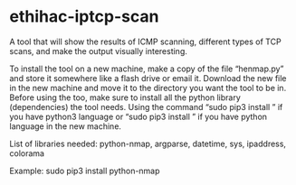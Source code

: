 # ethihac-iptcp-scan
A tool that will show the results of ICMP scanning, different types of TCP scans, and make the output visually interesting.

To install the tool on a new machine, make a copy of the file “henmap.py” and store it somewhere like a
flash drive or email it. Download the new file in the new machine and move it to the directory you want
the tool to be in. Before using the too, make sure to install all the python library (dependencies) the tool
needs. Using the command “sudo pip3 install <library name>” if you have python3 language or “sudo pip3
install <library name>” if you have python language in the new machine.

List of libraries needed:
python-nmap, argparse, datetime, sys, ipaddress, colorama
  
Example:
sudo pip3 install python-nmap
